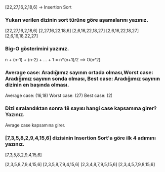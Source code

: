 [22,27,16,2,18,6] -> Insertion Sort

### Yukarı verilen dizinin sort türüne göre aşamalarını yazınız.

[22,27,16,2,18,6]
[2,27,16,22,18,6]
[2,6,16,22,18,27]
[2,6,16,22,18,27]
[2,6,16,18,22,27]

### Big-O gösterimini yazınız.
n + (n-1) + (n-2) + ... + 1 = n*(n+1)/2 ==> O(n^2)

### Average case: Aradığımız sayının ortada olması,Worst case: Aradığımız sayının sonda olması, Best case: Aradığımız sayının dizinin en başında olması.
Average case: (16,18)
Worst case: (27)
Best case: (2)

### Dizi sıralandıktan sonra 18 sayısı hangi case kapsamına girer? Yazınız.
Avrage case kapsamına girer.

### [7,3,5,8,2,9,4,15,6] dizisinin Insertion Sort'a göre ilk 4 adımını yazınız.

[7,3,5,8,2,9,4,15,6]

[2,3,5,8,7,9,4,15,6]
[2,3,5,8,7,9,4,15,6]
[2,3,4,8,7,9,5,15,6]
[2,3,4,5,7,9,8,15,6]
